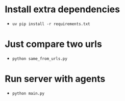 # Install extra dependencies
- `uv pip install -r requirements.txt`

# Just compare two urls
- `python same_from_urls.py`

# Run server with agents
- `python main.py`